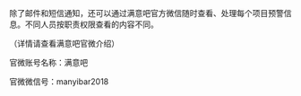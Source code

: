 除了邮件和短信通知，还可以通过满意吧官方微信随时查看、处理每个项目预警信息。不同人员按职责权限查看的内容不同。

（详情请查看满意吧官微介绍）

官微账号名称：满意吧

官微微信号：manyibar2018



